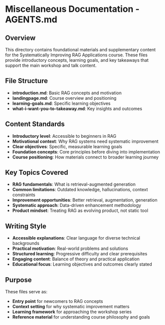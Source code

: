 # Miscellaneous Documentation - AGENTS.md

## Overview

This directory contains foundational materials and supplementary content for the Systematically Improving RAG Applications course. These files provide introductory concepts, learning goals, and key takeaways that support the main workshop and talk content.

## File Structure

- **introduction.md**: Basic RAG concepts and motivation
- **landingpage.md**: Course overview and positioning
- **learning-goals.md**: Specific learning objectives
- **what-i-want-you-to-takeaway.md**: Key insights and outcomes

## Content Standards

- **Introductory level**: Accessible to beginners in RAG
- **Motivational context**: Why RAG systems need systematic improvement
- **Clear objectives**: Specific, measurable learning goals
- **Foundation concepts**: Core principles before diving into implementation
- **Course positioning**: How materials connect to broader learning journey

## Key Topics Covered

- **RAG fundamentals**: What is retrieval-augmented generation
- **Common limitations**: Outdated knowledge, hallucinations, context constraints
- **Improvement opportunities**: Better retrieval, augmentation, generation
- **Systematic approach**: Data-driven enhancement methodology
- **Product mindset**: Treating RAG as evolving product, not static tool

## Writing Style

- **Accessible explanations**: Clear language for diverse technical backgrounds
- **Practical motivation**: Real-world problems and solutions
- **Structured learning**: Progressive difficulty and clear prerequisites
- **Engaging content**: Balance of theory and practical application
- **Educational focus**: Learning objectives and outcomes clearly stated

## Purpose

These files serve as:

- **Entry point** for newcomers to RAG concepts
- **Context setting** for why systematic improvement matters
- **Learning framework** for approaching the workshop series
- **Reference material** for understanding course philosophy and goals
